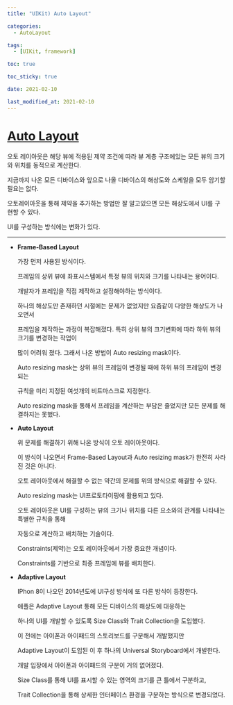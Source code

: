 ```yaml
---
title: "UIKit) Auto Layout"

categories:
  - AutoLayout

tags:
  - [UIKit, framework]

toc: true

toc_sticky: true

date: 2021-02-10

last_modified_at: 2021-02-10
---
```


# [Auto Layout](https://developer.apple.com/library/archive/documentation/UserExperience/Conceptual/AutolayoutPG/index.html)

오토 레이아웃은 해당 뷰에 적용된 제약 조건에 따라 뷰 계층 구조에있는 모든 뷰의 크기와 위치를 동적으로 계산한다.

지금까지 나온 모든 디바이스와 앞으로 나올 디바이스의 해상도와 스케일을 모두 암기할 필요는 없다.

오토레이아웃을 통해 제약을 추가하는 방법만 잘 알고있으면 모든 해상도에서 UI를 구현할 수 있다.

UI를 구성하는 방식에는 변화가 있다.

---

- **Frame-Based Layout**

  가장 먼저 사용된 방식이다.

  프레임의 상위 뷰에 좌표시스템에서 특정 뷰의 위치와 크기를 나타내는 용어이다.

  개발자가 프레임을 직접 제작하고 설정해야하는 방식이다.

  하나의 해상도만 존재하던 시절에는 문제가 없었지만 요즘같이 다양한 해상도가 나오면서

  프레임을 제작하는 과정이 복잡해졌다. 특히 상위 뷰의 크기변화에 따라 하위 뷰의 크기를 변경하는 작업이

  많이 어려워 졌다. 그래서 나온 방법이 Auto resizing mask이다.

  Auto resizing mask는 상위 뷰의 프레임이 변경될 때에 하위 뷰의 프레임이 변경되는

  규칙을 미리 지정된 여섯개의 비트마스크로 지정한다.

  Auto resizing mask을 통해서 프레임을 계산하는 부담은 줄었지만 모든 문제를 해결하지는 못했다.

- **Auto Layout**

  위 문제를 해결하기 위해 나온 방식이 오토 레이아웃이다.

  이 방식이 나오면서 Frame-Based Layout과 Auto resizing mask가 완전히 사라진 것은 아니다.

  오토 레이아웃에서 해결할 수 없는 약간의 문제를 위의 방식으로 해결할 수 있다.

  Auto resizing mask는 UI프로토타이핑에 활용되고 있다.

  오토 레이아웃은 UI를 구성하는 뷰의 크기나 위치를 다른 요소와의 관계를 나타내는 특별한 규칙을 통해

  자동으로 계산하고 배치하는 기술이다.

  Constraints(제약)는 오토 레이아웃에서 가장 중요한 개념이다.

  Constraints를 기반으로 최종 프레임에 뷰를 배치한다.

- **Adaptive Layout**

  IPhon 8이 나오던 2014년도에 UI구성 방식에 또 다른 방식이 등장한다.

  애플은 Adaptive Layout 통해 모든 디바이스의 해상도에 대응하는

  하나의 UI를 개발할 수 있도록 Size Class와 Trait Collection을 도입했다.

  이 전에는 아이폰과 아이패드의 스토리보드를 구분해서 개발했지만

  Adaptive Layout이 도입된 이 후 하나의 Universal Storyboard에서 개발한다.

  개발 입장에서 아이폰과 아이패드의 구분이 거의 없어졌다.

  Size Class를 통해 UI를 표시할 수 있는 영역의 크기를 큰 틀에서 구분하고,

  Trait Collection을 통해 상세한 인터페이스 환경을 구분하는 방식으로 변경되었다.
